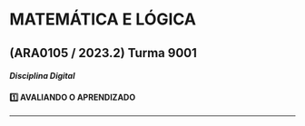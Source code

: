 # MATEMÁTICA E LÓGICA

## (ARA0105 / 2023.2) Turma 9001

#### _Disciplina Digital_

#### 1️⃣ AVALIANDO O APRENDIZADO

---

